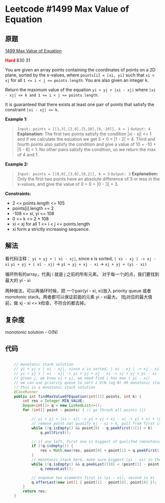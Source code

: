 # Leetcode #1499 Max Value of Equation

## 原题

[1499 Max Value of Equation](https://leetcode.com/problems/max-value-of-equation/)

**<span style="color:red">Hard</span>** 830 31

You are given an array points containing the coordinates of points on a 2D plane, sorted by the x-values, where `points[i] = [xi, yi]` such that `xi < xj` for all `1 <= i < j <= points.length`. You are also given an integer k.

Return the maximum value of the equation `yi + yj + |xi - xj|` where `|xi - xj| <= k and 1 <= i < j <= points.length`.

It is guaranteed that there exists at least one pair of points that satisfy the constraint `|xi - xj| <= k`.

**Example 1:**

> `Input: points = [[1,3],[2,0],[5,10],[6,-10]], k = 1`
`Output: 4`
**Explanation:** The first two points satisfy the condition |xi - xj| <= 1 and if we calculate the equation we get 3 + 0 + |1 - 2| = 4. Third and fourth points also satisfy the condition and give a value of 10 + -10 + |5 - 6| = 1.
No other pairs satisfy the condition, so we return the max of 4 and 1.

**Example 2:**

> `Input: points = [[0,0],[3,0],[9,2]], k = 3`
`Output: 3`
**Explanation:** Only the first two points have an absolute difference of 3 or less in the x-values, and give the value of 0 + 0 + |0 - 3| = 3.
 
**Constraints:**

* 2 <= points.length <= 105
* points[i].length == 2
* -108 <= xi, yi <= 108
* 0 <= k <= 2 * 108
* xi < xj for all 1 <= i < j <= points.length
* xi form a strictly increasing sequence.

## 解法

看代码注释：
`yi + yj + | xi - xj|`, since x is sorted, `| xi - xj | -> xj - xi`
`yi + yj + | xi - xj|` -> `yi + yj + xj - xi` -> `xj + yj + (yi - xi)`

循环所有的array，代表j 
i 就是 j 之前的所有元素。
对于每一个j的点，我们要找到 最大的 yi - xi

两种做法，可以再循环时候，把 一个pair(yi - xi, xi)放入 priority queue 或者 monotonic stack。两者都可以保证前面的元素 yi - xi最大。
找j对应的最大值前，做 xj - xi <= k检查，不符合的都去掉。


## 复杂度

monotonic solution - O(N)

## 代码

```Java

    // monotonic stack solution
    // yi + yj + | xi - xj|, since x is sorted, | xi - xj | -> xj - xi.
    // yi + yj + | xi - xj| -> yi + yj + xj - xi -> xj + yj + yi - xi
    // given j, we know xj + yj, we need find i has max ( yi - xi)
    // we can use priority queue to sort i O(N log N) OR monotonic stack (O(N))
    // this is a monotonic stack solution
    @CaseRunner
    public int findMaxValueOfEquation(int[][] points, int k) {
        int res = Integer.MIN_VALUE;
        Deque<int[]> q = new LinkedList<>();
        for (int[] point : points) { // go throuh all points (j)

            // yi + yj + |xi - xj| -> yi + yj + xj - xi -> yj + xj + (yi - xi)
            // remove point not qualify xj - xi > k, pull from first is because pointes sorted by x
            while (!q.isEmpty() && point[0] - q.peekFirst()[1] > k)
                q.pollFirst();

            // if any left, first one is biggest of qualifed (monotonic stack to make sure)
            if (!q.isEmpty()) {
                res = Math.max(res, point[0] + point[1] + q.peekFirst()[0]); //  point[0] + point[1] + q.peekFirst()[0] -> xj + yj + (yi - xi)
            }
            // monotonic stack here, make sure biggest (yi - xi) in the first elemenet of queue
            while (!q.isEmpty() && q.peekLast()[0] < (point[1] - point[0]))
                q.removeLast();

            // enqueue two elements first is (yi - xi), second is xi
            q.offerLast(new int[] { point[1] - point[0], point[0] });
        }
        return res;
    }

```
